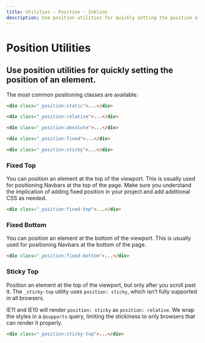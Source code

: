 ```yaml
---
title: Utilities - Position - Inkline
description: Use position utilities for quickly setting the position of an element.
---
```


# Position Utilities
## Use position utilities for quickly setting the position of an element.

The most common positioning classes are available:

~~~html
<div class="_position:static">...</div>
~~~

~~~html
<div class="_position:relative">...</div>
~~~

~~~html
<div class="_position:absolute">...</div>
~~~

~~~html
<div class="_position:fixed">...</div>
~~~

~~~html
<div class="_position:sticky">...</div>
~~~

### Fixed Top
You can position an element at the top of the viewport. This is usually used for positioning Navbars at the top of the page. Make sure you understand the implication of adding fixed position in your project and add additional CSS as needed.

~~~html
<div class="_position:fixed-top">...</div>
~~~

### Fixed Bottom
You can position an element at the bottom of the viewport. This is usually used for positioning Navbars at the bottom of the page. 

~~~html
<div class="_position:fixed-bottom">...</div>
~~~

### Sticky Top
Position an element at the top of the viewport, but only after you scroll past it. The `_sticky-top` utility uses `position: sticky`, which isn’t fully supported in all browsers.

IE11 and IE10 will render `position: sticky` as `position: relative`. We wrap the styles in a `@supports` query, limiting the stickiness to only browsers that can render it properly.

~~~html
<div class="_position:sticky-top">...</div>
~~~
